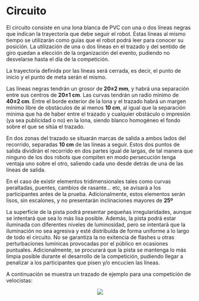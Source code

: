 # Circuito

El circuito consiste en una lona blanca de PVC con una o dos líneas negras que indican la trayectoria que debe seguir el robot. Estas líneas al mismo tiempo se utilizarán como guías que el robot podrá leer para conocer su posición. La utilización de una o dos líneas en el trazado y del sentido de giro quedan a elección de la organización del evento, pudiendo no desvelarse hasta el día de la competición.

La trayectoria definida por las líneas será cerrada, es decir, el punto de inicio y el punto de meta serán el mismo.

Las líneas negras tendrán un grosor de **20±2 mm**, y habrá una separación entre sus centros de **20±1 cm**. Las curvas tendrán un radio mínimo de **40±2 cm**. Entre el borde exterior de la lona y el trazado habrá un margen mínimo libre de obstáculos de al menos **10 cm**, al igual que la separación mínima que ha de haber entre el trazado y cualquier obstáculo o impresión (ya sea publicidad o no) en la lona, siendo blanco homogéneo el fondo sobre el que se sitúa el trazado.

En dos zonas del trazado se situarán marcas de salida a ambos lados del recorrido, separadas **10 cm** de las líneas a seguir. Estos dos puntos de salida dividirán el recorrido en dos partes igual de largas, de tal manera que ninguno de los dos robots que compiten en modo persecución tenga ventaja uno sobre el otro, saliendo cada uno desde detrás de una de las líneas de salida.

En el caso de existir elementos tridimensionales tales como curvas peraltadas, puentes, cambios de rasante... etc, se avisará a los participantes antes de la prueba. Adicionalmente, estos elementos serán lisos, sin escalones, y no presentarán inclinaciones mayores de **25º**

La superficie de la pista podrá presentar pequeñas irregularidades, aunque se intentará que sea lo más lisa posible. Además, la pista podrá estar iluminada con diferentes niveles de luminosidad, pero se intentará que la iluminación no sea agresiva y esté distribuída de forma uniforme a lo largo de todo el circuito. No se garantiza la no exitencia de flashes u otras perturbaciones lumínicas provocadas por el público en ocasiones puntuales. Adicionalmente, se procurará que la pista se mantenga lo más limpia posible durante el desarrollo de la competición, pudiendo llegar a penalizar a los participantes que pisen y/o encucien las líneas.

A continuación se muestra un trazado de ejemplo para una competición de velocistas:

<p align="center"><img src="https://raw.githubusercontent.com/Resaj/basic-circuit-maker/master/images/circuito.bmp"></p>
